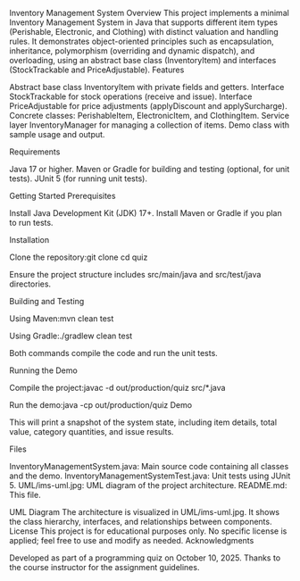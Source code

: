 Inventory Management System
Overview
This project implements a minimal Inventory Management System in Java that supports different item types (Perishable, Electronic, and Clothing) with distinct valuation and handling rules. It demonstrates object-oriented principles such as encapsulation, inheritance, polymorphism (overriding and dynamic dispatch), and overloading, using an abstract base class (InventoryItem) and interfaces (StockTrackable and PriceAdjustable).
Features

Abstract base class InventoryItem with private fields and getters.
Interface StockTrackable for stock operations (receive and issue).
Interface PriceAdjustable for price adjustments (applyDiscount and applySurcharge).
Concrete classes: PerishableItem, ElectronicItem, and ClothingItem.
Service layer InventoryManager for managing a collection of items.
Demo class with sample usage and output.

Requirements

Java 17 or higher.
Maven or Gradle for building and testing (optional, for unit tests).
JUnit 5 (for running unit tests).

Getting Started
Prerequisites

Install Java Development Kit (JDK) 17+.
Install Maven or Gradle if you plan to run tests.

Installation

Clone the repository:git clone <your-repo-url>
cd quiz


Ensure the project structure includes src/main/java and src/test/java directories.

Building and Testing

Using Maven:mvn clean test


Using Gradle:./gradlew clean test


Both commands compile the code and run the unit tests.

Running the Demo

Compile the project:javac -d out/production/quiz src/*.java


Run the demo:java -cp out/production/quiz Demo

This will print a snapshot of the system state, including item details, total value, category quantities, and issue results.

Files

InventoryManagementSystem.java: Main source code containing all classes and the demo.
InventoryManagementSystemTest.java: Unit tests using JUnit 5.
UML/ims-uml.jpg: UML diagram of the project architecture.
README.md: This file.

UML Diagram
The architecture is visualized in UML/ims-uml.jpg. It shows the class hierarchy, interfaces, and relationships between components.
License
This project is for educational purposes only. No specific license is applied; feel free to use and modify as needed.
Acknowledgments

Developed as part of a programming quiz on October 10, 2025.
Thanks to the course instructor for the assignment guidelines.
